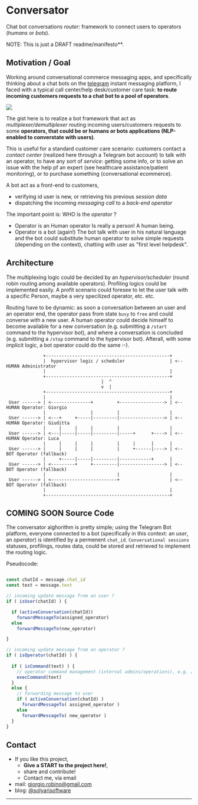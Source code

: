 # Conversator

Chat bot conversations *router*:  framework to connect users to operators (*humans* or *bots*).

NOTE: This is just a DRAFT readme/manifesto**.

## Motivation / Goal

Working around conversational commerce messaging apps, and specifically thinking about a chat bots on the [telegram](http://www.telegram.org) instant messaging platform, I faced with a typical call center/help desk/customer care task: **to route incoming customers requests to a chat bot to a pool of operators**.

![](https://upload.wikimedia.org/wikipedia/commons/e/e0/Telephony_multiplexer_system.gif)

The gist here is to realize a bot framework that act as *multiplexer/demultiplexer* routing incoming users/customers requests to some **operators, that could be or humans or bots applications (NLP-enabled to converstate with users)**.

This is useful for a standard customer care scenario: customers contact a *contact center* (realized here through a Telegram bot account) to talk with an operator, to have any sort of *service*: getting some info, or to solve an issue with the help pf an expert (see healthcare assistance/patient monitoring), or to purchase something (conversational ecommerce).

A bot act as a front-end to customers, 
* verifying id user is new, or retrieving his previous *session data*
* dispatching the incoming *messaging call* to a *back-end operator* 

The important point is: WHO is the *operator* ? 
* Operator is an Human operator
  Is really a person! A human being.
* Operator is a bot (again!)
  The bot talk with user in his natural language and the bot could substitute human operator to solve simple requests (depending on the context), chatting with user as "first level helpdesk". 

## Architecture

The multiplexing logic could be decided by an *hypervisor/scheduler* (round robin routing among available operators). Profiling  logics could be implemented easily. A profit scenario could foresee to let the user talk with a specific Person, maybe a very specilized operator, etc. etc.

Routing have to be dynamic: as soon a conversation between an user and an operator end, the operator pass from state `busy` to `free` and could converse with a new user. A human operator could decide himself to become available for a new conversation (e.g. submitting a `/start` command to the hypervisor bot), and where a conversation is concluded (e.g. submitting a `/stop` command to the hypervisor bot). Afterall, with some implicit logic, a bot operator could do the same :-). 

```
              +-----------------------------------------------+   
              |  hypervisor logic / scheduler                 | <-- HUMAN Administrator
              |                                               |       
              +-----------------------------------------------+       
                                    |  ^                              
                                    v  |                              
              +-----------------------------------------------+       
              |                                               |      
 User ------> | <---------------+         +-----------------> | <-- HUMAN Operator: Giorgio
              |                 |         |                   |        
 User ------> | <---+     +-----|---------|-----------------> | <-- HUMAN Operator: Giuditta
              |     |     |     |         |                   |       
 User ------> | <---|-----|-----|---------|-----+      +----> | <-- HUMAN Operator: Luca
              |     |     |     |         |     |      |      |       
 User ------> |     |     |     |         |     +------|----> | <-- BOT Operator (fallback)
              |     +-----|-----|---------|------------+      |       
 User ------> | <---------+     +---------|-----------------> | <-- BOT Operator (fallback)
              |                           |                   |       
 User ------> | <-------------------------+                   | <-- BOT Operator (fallback)
              |                                               |       
              +-----------------------------------------------+
```


## COMING SOON Source Code

The conversator alghorithm is pretty simple; using the Telegram Bot platform, everyone connected to a bot (specifically in this context: an *user*, an *operator*) is identified by a permenent `chat_id`. `Conversational sessions` statuses, profilings, routes data, could be stored and retrieved to implement the routing logic. 

Pseudocode:

```javascript

const chatId = message.chat_id
const text = message.text

// incoming update message from an user ?
if ( isUser(chatId) ) {

  if (activeConversation(chatId))
    forwardMessageTo(assigned_operator)
  else
    forwardMessageTo(new_operator)  

}  

// incoming update message from an operator ?
if ( isOperator(chatId) ) {
  
  if ( isCommand(text) ) {
    // operator command management (internal admins/operations), e.g. /commands
    execCommand(text)
  }  
  else {
    // forwarding message to user
    if ( activeConversation(chatId) )
      forwardMessageTo( assigned_operator )
    else
      forwardMessageTo( new_operator )  
  }
}
```


## Contact

- If you like this project, 
  - **Give a START to the project here!**, 
  - share and contribute!
  - Contact me, via email
- mail: [giorgio.robino@gmail.com](mailto:giorgio.robino@gmail.com)
- blog: [@solyarisoftware](http://www.twitter.com/solyarisoftware)

---

